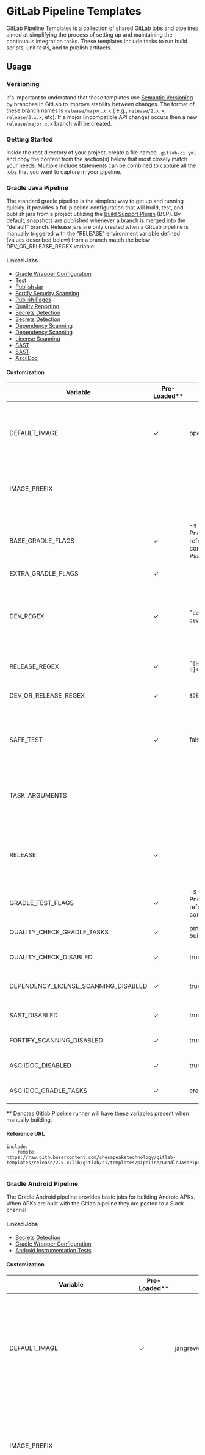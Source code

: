 # GitLab Pipeline Templates

GitLab Pipeline Templates is a collection of shared GitLab jobs and pipelines aimed at simplifying the process of
setting up and maintaining the continuous integration tasks. These templates include tasks to run build scripts, unit
tests, and to publish artifacts.

## Usage

### Versioning

It's important to understand that these templates use [Semantic Versioning](https://semver.org/) by branches in GitLab
to improve stability between changes. The format of these branch names is `release/major.x.x` (
e.g., `release/2.x.x`, `release/3.x.x`, etc). If a major (incompatible API change) occurs then a new `release/major.x.x`
branch will be created.

### Getting Started

Inside the root directory of your project, create a file named `.gitlab-ci.yml` and copy the content from the section(s)
below that most closely match your needs. Multiple include statements can be combined to capture all the jobs that you
want to capture in your pipeline.

### Gradle Java Pipeline

The standard gradle pipeline is the simplest way to get up and running quickly. It provides a full pipeline
configuration that will build, test, and publish jars from a project utilizing
the [Build Support Plugin](https://plugins.gradle.org/plugin/gov.raptor.gradle.plugins.build-support) (BSP). By default,
snapshots are published whenever a branch is merged into the "default" branch. Release jars are only created when a
GitLab pipeline is manually triggered with the "RELEASE" environment variable defined (values described below) from a
branch match the below DEV_OR_RELEASE_REGEX variable.

#### Linked Jobs

- [Gradle Wrapper Configuration](#gradle-wrapper-configuration-job)
- [Test](#gradle-test-job)
- [Publish Jar](#publish-jar-job)
- [Fortify Security Scanning](#fortify-security-scanning-job)
- [Publish Pages](#publish-pages-job)
- [Quality Reporting](#quality-reporting-job)
- [Secrets Detection](https://gitlab.com/gitlab-org/gitlab/-/blob/master/lib/gitlab/ci/templates/Jobs/Secret-Detection.gitlab-ci.yml)
- [Secrets Detection](#secrets-detection-job)
- [Dependency Scanning](https://gitlab.com/gitlab-org/gitlab/-/blob/master/lib/gitlab/ci/templates/Jobs/Dependency-Scanning.gitlab-ci.yml)
- [Dependency Scanning](#dependency-scanning-jobs)
- [License Scanning](#license-scanning-job)
- [SAST](https://gitlab.com/gitlab-org/gitlab/-/blob/master/lib/gitlab/ci/templates/Jobs/SAST.gitlab-ci.yml)
- [SAST](#sast-jobs)
- [AsciiDoc](#asciidoc-job)

#### Customization

| Variable                                     | Pre-Loaded** | Default Value                                                        	              | Description                                                                                                                                            	                                                     |
|----------------------------------------------|--------------|-------------------------------------------------------------------------------------|--------------------------------------------------------------------------------------------------------------------------------------------------------------------------------------------------------------|
| DEFAULT_IMAGE           	                    | &check;      | openjdk:11                                                                          | The base docker image used to run all included jobs. Jobs can also be further customized by specifying a different image for a specific job.           	                                                     |
| IMAGE_PREFIX                 	               |              | 	                                                                                   | Adds a prefix to the Docker images used to run the Gitlab jobs. Useful for when using non Dockerhub repositories.	                                                                                           |
| BASE_GRADLE_FLAGS   	                        | &check;      | -s --no-daemon -PnoMavenLocal --refresh-dependencies --console=plain  (-PsafeTest)	 | Default Gradle flags that will be appended to all Gradle commands (Will include -PsafeTest when SAFE_TEST is set to "true")                                                                                  |
| EXTRA_GRADLE_FLAGS                 	         | &check;      | 	                                                                                   | Any extra gradle flags. 	                                                                                                                                                                                    |
| DEV_REGEX                                    | &check;      | `^develop$`\|`^v3-develop$`\|`^v2-develop$`                                         | Branch(es) jobs will be run from when new commits are made. For example, if it's desired to run jobs from `v2-develop` and `v3-develop` branches, this variable can be set to `'^v3-develop\|$^v2-develop$'` |
| RELEASE_REGEX                                | &check;      | `^[0-9]+\.[0-9]+$\|^release\/.+$`                                                   | Release oriented jobs will be run based on this regex.                                                                                                                                                       | 
| DEV_OR_RELEASE_REGEX                         | &check;      | `$DEV_REGEX\|$RELEASE_REGEX`                                                        | Dev and release oriented jobs will be run based on this regex.                                                                                                                                               |
| SAFE_TEST                                    | &check;      | false                                                                               | Boolean on whether to run the build pipeline as a test before actually deploying, when set to \"true\" the build will not publish or deploy and artifacts.                                                   |
| TASK_ARGUMENTS                               |              |                                                                                     | Additional command line arguments and gradle tasks for this build. ex: \"-Pforce -x updateReleaseVersion\" These tasks will run on every job downstream.                                                     |
| RELEASE                 	                    | &check;      | 	                                                                                   | The name that will be appended to release build artifacts. By default an release candidate will be created from this unless the value "final" is used. 	                                                     |
| GRADLE_TEST_FLAGS                 	          | &check;      | -s --no-daemon -PnoMavenLocal --refresh-dependencies --console=plain 	              | Gradle flags that will be appended when running the Test Gradle task(s). 	                                                                                                                                   |
| QUALITY_CHECK_GRADLE_TASKS                 	 | &check;      | pmdMain violations -x build -x test	                                                | The gradle tasks used to run the Quality Check Gradle task(s). 	                                                                                                                                             |
| QUALITY_CHECK_DISABLED                 	     | &check;      | true	                                                                               | Boolean on whether to run the Quality Check Gitlab job(s).  	                                                                                                                                                |
| DEPENDENCY_LICENSE_SCANNING_DISABLED         | &check;      | true	                                                                               | Boolean on whether to run the Dependency License Scan Gitlab job(s).  	                                                                                                                                      |
| SAST_DISABLED                 	              | &check;      | true	                                                                               | Boolean on whether to run the SAST Gitlab job(s).  	                                                                                                                                                         |
| FORTIFY_SCANNING_DISABLED                 	  | &check;      | true	                                                                               | Boolean on whether to run the Fortify Gitlab job(s).  	                                                                                                                                                      |
| ASCIIDOC_DISABLED                 	          | &check;      | true	                                                                               | Boolean on whether to run the AsciiDoc Gitlab job(s).  	                                                                                                                                                     |
| ASCIIDOC_GRADLE_TASKS                 	      | &check;      | createDocsDistributionZip	                                                          | The gradle tasks used to run the AsciiDoc Gradle task(s).  	                                                                                                                                                 |

** Denotes Gitlab Pipeline runner will have these variables present when manually building.

#### Reference URL

```
include:
  - remote: https://raw.githubusercontent.com/chesapeaketechnology/gitlab-templates/release/2.x.x/lib/gitlab/ci/templates/pipeline/GradleJavaPipeline.yml
```

---

### Gradle Android Pipeline

The Gradle Android pipeline provides basic jobs for building Android APKs. When APKs are built with the Gitlab pipeline
they are posted to a Slack channel.

#### Linked Jobs

- [Secrets Detection](https://gitlab.com/gitlab-org/gitlab/-/blob/master/lib/gitlab/ci/templates/Jobs/Secret-Detection.gitlab-ci.yml)
- [Gradle Wrapper Configuration](#gradle-wrapper-configuration-job)
- [Android Instrumentation Tests](#android-instrumentation-tests-job)

#### Customization

| Variable                             | Pre-Loaded** | Default Value                                                        	                                                                                          | Description                                                                                                                                            	 |
|--------------------------------------|--------------|-----------------------------------------------------------------------------------------------------------------------------------------------------------------|----------------------------------------------------------------------------------------------------------------------------------------------------------|
| DEFAULT_IMAGE           	            | &check;      | jangrewe/gitlab-ci-android                                                                                                                                      | The base docker image used to run all included jobs. Jobs can also be further customized by specifying a different image for a specific job.           	 |
| IMAGE_PREFIX                 	       |              | 	                                                                                                                                                               | Adds a prefix to the Docker images used to run the Gitlab jobs. Useful for when using non Dockerhub repositories.	                                       |
| APK_SLACK_CHANNEL_ACCESS_TOKEN       | &check;      |                                                                                                                                                                 | The Slack channel access token.                                                                                                                          |
| APK_SLACK_CHANNEL_ID                 | &check;      |                                                                                                                                                                 | The Slack channel access ID.                                                                                                                             |
| DEPLOY_DEBUG_APK_SLACK_MESSAGE   	   | &check;      | "Hello Team! Here is the latest debug APK from branch ${CI_COMMIT_REF_NAME}. It was triggered by: ${CI_PIPELINE_SOURCE}."	                                      | The Slack message to post in the APK channel for debug builds.                                                                                           |
| DEPLOY_DEBUG_APK_PATH                | &check;      | `app/build/outputs/apk`                                                                                                                                         | The directory path to the debug APK that can be space deliminated.                                                                                       |
| DEPLOY_DEBUG_APK_NAMES               | &check;      | "yourdebugapkname yourotherflavordebugapkname"                                                                                                                  | The names of the debug APKs.                                                                                                                             | 
| DEPLOY_RELEASE_APK_SLACK_MESSAGE     | &check;      | "Hello Team! Here is the latest release APK triggered by tag: ${CI_COMMIT_TAG}"                                                                                 | The Slack message to post in the APK channel for release builds.                                                                                         |
| DEPLOY_RELEASE_APK_PATH              | &check;      | `app/build/outputs/apk`                                                                                                                                         | The directory path to the release APK.                                                                                                                   |
| DEPLOY_RELEASE_APK_NAMES             | &check;      | "yourreleaseapkname yourotherflavorreleaseapkname"                                                                                                              | The names of the release APKs that can be space deliminated.                                                                                             | 
| KEYSTORE_FILE                        | &check;      |                                                                                                                                                                 | The base64-encoded keystore file. To generate this file, after creating the .jks file from Android Studio, run the command `cat keystore.jks             | base64 > keystorefile`. Copy the contents into this variable. |
| KEYSTORE_PASSWORD                    | &check;      |                                                                                                                                                                 | The password used to sign and protect the integrity of the keystore file.                                                                                |
| KEY_ALIAS                            | &check;      |                                                                                                                                                                 | An identifying name for the key.                                                                                                                         |
| KEY_PASSWORD                         | &check;      |                                                                                                                                                                 | Password for the key (this should be the same as the keystore password).                                                                                 |
| LINT_CHECK_DISABLED                  | &check;      | "false"                                                                                                                                                         | True to disable lint check.                                                                                                                              |
| RELEASE                              |              |                                                                                                                                                                 | Determines what type of apk should be produced. Leave blank to produce a debug apk or anything, like 'true', to create a release apk.                    |
| BUILD_TARGET                         | &check       | Different for different jobs.  For different flavored Android builds can put multiple build targets (i.e., `BUILD_TARGET: "testFlavor1Debug testFlavor2Debug"`) | Determines what type of apk should be produced. Leave blank to produce a debug apk or anything, like 'true', to create a release apk.                    |

** Denotes Gitlab Pipeline runner will have these variables present when manually building.

#### Reference URL

```
include:
  - remote: https://raw.githubusercontent.com/chesapeaketechnology/gitlab-templates/release/2.x.x/lib/gitlab/ci/templates/pipeline/AndroidTemplate.yml
```

---

### Gradle ATAK Build Support Plugin (BSP) Pipeline

The Gradle ATAK [Build Support Plugin](https://plugins.gradle.org/plugin/gov.raptor.gradle.plugins.build-support) (BSP)
pipeline provides basic jobs for building ATAK APKs with the BSP. APKs are published by default whenever a branch is
merged into the "default" branch.

#### Linked Jobs

- [Secrets Detection](https://gitlab.com/gitlab-org/gitlab/-/blob/master/lib/gitlab/ci/templates/Jobs/Secret-Detection.gitlab-ci.yml)
- [Gradle Wrapper Configuration](#gradle-wrapper-configuration-job)

#### Customization

| Variable                             | Pre-Loaded** | Default Value                                                        	 | Description                                                                                                                                            	                                                     |
|--------------------------------------|--------------|------------------------------------------------------------------------|--------------------------------------------------------------------------------------------------------------------------------------------------------------------------------------------------------------|
| RELEASE                 	            |              | 	                                                                      | The name that will be appended to release build artifacts. By default an release candidate will be created from this unless the value "final" is used. 	                                                     |
| EXTRA_GRADLE_FLAGS                 	 |              | 	                                                                      | Any extra gradle flags	                                                                                                                                                                                      |
| STANDARD_GRADLE_FLAGS   	            | &check;      | -s --no-daemon -PnoMavenLocal --refresh-dependencies --console=plain	  | Default Gradle flags that will be appended to all Gradle commands                                                                                                                                            |
| DEV_REGEX                            | &check;      | `^develop$`\|`^v3-develop$`\|`^v2-develop$`\|`^main$`                  | Branch(es) jobs will be run from when new commits are made. For example, if it's desired to run jobs from `v2-develop` and `v3-develop` branches, this variable can be set to `'^v3-develop\|$^v2-develop$'` |
| RELEASE_REGEX                        | &check;      | `^[0-9]+\.[0-9]+$\|^release\/.+$`                                      | Release oriented jobs will be run based on this regex.                                                                                                                                                       | 
| SUPPORT_REGEX                        | &check;      | `^[0-9]+\.[0-9]+$\|^support\/.+$`                                      | Support oriented jobs will be run based on this regex.                                                                                                                                                       | 
| DEV_OR_RELEASE_OR_SUPPORT_REGEX      | &check;      | `$DEV_REGEX\|$RELEASE_REGEX\|$SUPPORT_REGEX`                           | Dev, release, and support oriented jobs will be run based on this regex.                                                                                                                                     | 
| DEFAULT_IMAGE           	            | &check;      | jangrewe/gitlab-ci-android                                             | The base docker image used to run all included jobs. Jobs can also be further customized by specifying a different image for a specific job.           	                                                     |
| IMAGE_PREFIX                 	       |              | 	                                                                      | Adds a prefix to the Docker images used to run the Gitlab jobs. Useful for when using non Dockerhub repositories.	                                                                                           |
| REPORTS_ARTIFACT                     | &check;      | ${CI_PROJECT_DIR}/app/build/reports/tests/                             | The test artifact on the build job, typically the unit test report                                                                                                                                           |
| LINT_CHECK_DISABLED                  | &check;      | "false"                                                                | True to disable lint check.                                                                                                                                                                                  |

** Denotes Gitlab Pipeline runner will have these variables present when manually building.

#### Reference URL

```
include:
  - remote: https://raw.githubusercontent.com/chesapeaketechnology/gitlab-templates/release/2.x.x/lib/gitlab/ci/templates/pipeline/AndroidTemplateExt.yml
```

---

### Gradle Install4J Pipeline

The gradle Install4j pipeline provides basic jobs for building installers using
the [InstallerSupportPlugin](https://plugins.gradle.org/plugin/gov.raptor.gradle.plugins.installer-support). The default
jobs provided allow projects to create both SNAPSHOT and RELEASE installers. SNAPSHOTS are published by default whenever
a branch is merged into the "default" branch. Release installers are only created when a GitLab pipeline is manually
triggered with the "RELEASE" environment variable defined (values described below) from a branch matching the
DEV_OR_RELEASE_REGEX variable.

#### Customization

| Variable 	                           | Default Value 	                                                                    | Description 	                                                                                                                                                                                      |
|--------------------------------------|------------------------------------------------------------------------------------|----------------------------------------------------------------------------------------------------------------------------------------------------------------------------------------------------|
| DEFAULT_INSTALL4J_IMAGE 	            | devsecops/install4j8:1.0.0-jdk11-slim-custom 	                                     | The base docker image used to run all included jobs. Jobs can also be further customized by specifying a different image for a specific job. 	                                                     |
| INSTALLER_ARTIFACT_PATH 	            | build/installers 	                                                                 | The path relative to the root of the project where the build artifacts can be found. 	                                                                                                             |
| INSTALLER_NAME 	                     | "installers"	                                                                      | The name of the installer artifacts that can be downloaded after the job completes 	                                                                                                               |
| INSTALLER_GRADLE_COMMANDS 	          | makeAllInstallers makeAllBundles 	                                                 | Gradle commands that determine which installers should be built. If building a project with multiple installers, override this variable to build a specific installer instead of all installers. 	 |
| EXTRA_GRADLE_FLAGS                 	 |                                                                                    | Any extra gradle flags                                                                                                                                                                             |
| STANDARD_GRADLE_FLAGS   	            | -s --no-daemon -PnoMavenLocal --refresh-dependencies --console=plain  (-PsafeTest) | Default Gradle flags that will be appended to all Gradle commands 	                                                                                                                                |
| INSTALL4J_VERSION 	                  | unix_8_0_11 	                                                                      | The version of Install4J used to build the installers. 	                                                                                                                                           |
| RELEASE                 	            |                                                                                    | 	                                                                                                                                                                                                  |
| DEV_OR_RELEASE_REGEX 	               | `^develop$\|^main$\|^[0-9]+\.[0-9]+$\|^release\/.+$ \|^support\/.+$                | Dev and release oriented jobs will be run based on this regex.	                                                                                                                                    |
| JDK_SELECTOR 	                       | -PJDK=11 	                                                                         | Flag that specifies which Java version the installer should target. 	                                                                                                                              |
| HTTP_CONNECTION_TIMEOUT_MS 	         | 30000	                                                                             | HTTP connection timeout that gets applied to Gradle HTTP. Can be useful for things like large Gradle installer publishes.  	                                                                       |
| HTTP_SOCKET_TIMEOUT_MS 	             | 60000 	                                                                            | HTTP socket timeout that gets applied to Gradle HTTP. Can be useful for things like large Gradle installer publishes.  	                                                                           |

#### Reference URL

```
include:
  - remote: https://raw.githubusercontent.com/chesapeaketechnology/gitlab-templates/release/2.x.x/lib/gitlab/ci/templates/pipeline/GradleInstall4JPipeline.yml
```

---

### Gradle Plugin Release Pipeline

The plugin release pipeline provides support for invoking a standard set of tasks on a gradle project that builds and
publishes a plugin to the Gradle Plugin Portal. The consuming project is expected to provide typical build/test tasks.
In addition, to support the actual release process, it must define a task named `doRelease` which, when invoked along
with the project property `-Prelease`, will build and publish the plugin to the portal.

Note that this pipeline will run tests on all feature branches, but it will only perform a release when invoked from the
GitLab web UI on the default branch of the repo and only if the `RELEASE` variable is set to `true`.

#### Customization

| Variable 	            | Default Value 	                                                                      | Description 	                                                                                                                                            |
|-----------------------|--------------------------------------------------------------------------------------|----------------------------------------------------------------------------------------------------------------------------------------------------------|
| DEFAULT_IMAGE         | openjdk:8-jdk-slim                                                                   | The base docker image used to run all included jobs. Jobs can also be further customized by specifying a different image for a specific job.             |
| STANDARD_GRADLE_FLAGS | -s --no-daemon -PnoMavenLocal --refresh-dependencies --console=plain $TASK_ARGUMENTS | Default Gradle flags that will be appended to all Gradle commands                                                                                        |
| TASK_ARGUMENTS        |                                                                                      | Additional command line arguments and gradle tasks for this build. ex: \"-Pforce -x updateReleaseVersion\" These tasks will run on every job downstream. |
| RELEASE               | 'false'                                                                              | Determines if a 'release' build will be performed, which also publishes the plugin to the Gradle Plugin Portal.  Use 'true' to perform a release build.  |
| GRADLE_PUBLISH_KEY    | NONE                                                                                 | The Gradle plugin portal publishing key, must be set as an environment variable                                                                          |
| GRADLE_PUBLISH_SECRET | NONE                                                                                 | The Gradle plugin portal publishing secret, must be set as an environment variable                                                                       |

#### Reference URL

```
include:
  - remote: https://raw.githubusercontent.com/chesapeaketechnology/gitlab-templates/release/2.x.x/lib/gitlab/ci/templates/pipeline/GradlePluginReleasePipeline.yml
```

---

### Packer Pipeline

The standard Packer pipeline is the simplest way to get up and running quickly. It provides a full pipeline
configuration that will format, validate, and deploy Packer VMs from a project.

#### Reference URL

```
include:
  - remote: https://raw.githubusercontent.com/chesapeaketechnology/gitlab-templates/release/2.x.x/lib/gitlab/ci/templates/pipeline/PackerPipeline.yml
```

---

### Terraform Pipeline

The standard Terraform pipeline is the simplest way to get up and running quickly. It provides a full pipeline
configuration that will format, validate, security test, plan, apply, and destroy Terraform Infrastructure as Code (IaC)
from a project. Can be used for any cloud environment (e.g., Azure, AWS, etc).

#### Linked Jobs

- [Secrets Detection](https://gitlab.com/gitlab-org/gitlab/-/blob/master/lib/gitlab/ci/templates/Jobs/Secret-Detection.gitlab-ci.yml)
- [Checkov IaC SAST](#checkov-iac-sast-job)

#### Reference URL

```
include:
  - remote: https://raw.githubusercontent.com/chesapeaketechnology/gitlab-templates/release/2.x.x/lib/gitlab/ci/templates/pipeline/TerraformPipeline.yml
```

---

### Docker Pipeline

The standard Docker pipeline is the simplest way to get up and running quickly. It provides a full pipeline
configuration that will lint and apply Docker continuous deployments (CD) from a project.

#### Linked Jobs

- [Mega Linter](#mega-linter-job)
- [Kaniko Docker Image Publishing](#kaniko-docker-image-publishing-job)
- [Secrets Detection](https://gitlab.com/gitlab-org/gitlab/-/blob/master/lib/gitlab/ci/templates/Jobs/Secret-Detection.gitlab-ci.yml)
- [Container Scanning](https://gitlab.com/gitlab-org/gitlab/-/blob/master/lib/gitlab/ci/templates/Jobs/Container-Scanning.gitlab-ci.yml)
- [SAST IaC](https://gitlab.com/gitlab-org/gitlab/-/blob/master/lib/gitlab/ci/templates/Jobs/SAST-IaC.gitlab-ci.yml)
- [Trivy SBOM](#trivy-sbom-job)
- [Checkov IaC SAST](#checkov-iac-sast-job)

#### Customization

| Variable               | Description                                                	                                                                                                                                          |
|------------------------|-------------------------------------------------------------------------------------------------------------------------------------------------------------------------------------------------------|
| USE_DOCKER_AUTH_CONFIG | Defaults to "true", "true" is for using a `DOCKER_AUTH_CONFIG` for Kaniko authentication, use "false" to authenticate with `DOCKER_REPO_HOSTNAME`, `DOCKER_REPO_USERNAME`, and `DOCKER_REPO_PASSWORD` |
| DOCKER_DIRECTORY       | Optional variable to set the directory where the Dockerfile is located                                                                                                                                |
| DOCKERFILE             | Optional variable to set the name of the Dockerfile (e.g., Dockerfile.mine)                                                                                                                           |
| DOCKER_REPO_USERNAME   | Username to publish the Docker image                                                                                                                                                                  |
| DOCKER_REPO_PASSWORD   | Password to publish the Docker image                                                                                                                                                                  |
| DOCKER_REPO_HOSTNAME   | Docker repository hostname (e.g., docker-custom-local.artifacts.net)                                                                                                                                  |
| DOCKER_REPO_NAME       | Docker repository name (e.g., devsecops)                                                                                                                                                              |
| APP_NAME               | Docker image app name (e.g., MyCustomKafka)                                                                                                                                                           |
| VERSION                | Docker image version (e.g., latest)                                                                                                                                                                   |
| IMAGE_PREFIX           | Adds a prefix to the Docker images used to run the Gitlab jobs. Useful for when using non Dockerhub repositories.	                                                                                    |

#### Reference URL

```
include:
  - remote: https://raw.githubusercontent.com/chesapeaketechnology/gitlab-templates/release/2.x.x/lib/gitlab/ci/templates/pipeline/DockerPipeline.yml
```

---

### Helm Pipeline

The standard Helm pipeline is the simplest way to get up and running quickly. It provides a full pipeline configuration
that will lint and apply Helm continuous deployments (CD) from a project.

#### Linked Jobs

- [Secrets Detection](https://gitlab.com/gitlab-org/gitlab/-/blob/master/lib/gitlab/ci/templates/Jobs/Secret-Detection.gitlab-ci.yml)
- [Mega Linter](#mega-linter-job)
- [Publish Helm Chart Jobs](#publish-helm-chart-jobs)
- [Checkov IaC SAST](#checkov-iac-sast-job)

#### Customization

| Variable     | Description                                                	                            |
|--------------|-----------------------------------------------------------------------------------------|
| IMAGE_PREFIX | Used to add an image prefix at the beginning of an image used by a Gitlab pipeline job. |

#### Reference URL

```
include:
  - remote: https://raw.githubusercontent.com/chesapeaketechnology/gitlab-templates/release/2.x.x/lib/gitlab/ci/templates/pipeline/HelmPipeline.yml
```

---

### Ansible Pipeline

The standard Ansible pipeline is the simplest way to get up and running quickly. It provides a full pipeline
configuration that will lint and apply Ansible continuous deployments (CD) from a project. Can be used for any virtual
machine host (e.g., Azure VMs, AWS VMs, local VMs, etc).

#### Linked Jobs

- [Secrets Detection](https://gitlab.com/gitlab-org/gitlab/-/blob/master/lib/gitlab/ci/templates/Jobs/Secret-Detection.gitlab-ci.yml)
- [SAST IaC](https://gitlab.com/gitlab-org/gitlab/-/blob/master/lib/gitlab/ci/templates/Jobs/SAST-IaC.gitlab-ci.yml)
- [Mega Linter](#mega-linter-job)
- [Checkov IaC SAST](#checkov-iac-sast-job)
- [Playbook Deploy](#playbook-deploy-job)

#### Reference URL

```
include:
  - remote: https://raw.githubusercontent.com/chesapeaketechnology/gitlab-templates/release/2.x.x/lib/gitlab/ci/templates/pipeline/AnsiblePipeline.yml
```

---

### NPM Unit Test and Test Coverage Pipeline

The standard NPM pipeline is the simplest way to get up and running quickly. It provides a full pipeline configuration
that will install, build, test, and provide test results and coverage reports on both merge requests and gitlab pages.

#### Requirements

The pipeline expects a `package.json` script called `test:ci`. It's recommended to follow the below setup to ensure this
pipeline works as expected.

**Install dependencies**

`npm install --save-dev jest jest-junit` or `yarn add --dev jest jest-junit`

**Add script to `package.json`**

```
"scripts": {
    [...]
    "test:ci": "jest --config ./jest.config.js --collectCoverage --coverageDirectory=\"./coverage\" --ci --reporters=default --reporters=jest-junit --watchAll=false",
}
```

**Include this configuration in `jest.config.js`**

```
module.exports = {
    [...]
    collectCoverageFrom: ['src/**/*.{js,jsx,ts,tsx}'],
    coverageReporters: ['html', 'text', 'text-summary', 'cobertura'],
}
```

#### Customization

| Variable     | Description                                                	                                      |
|--------------|---------------------------------------------------------------------------------------------------|
| IMAGE_PREFIX | Used to add an image prefix at the beginning of an image used by a Gitlab pipeline job.         	 |
| NODE_IMAGE   | The base node image used to run all jobs. (e.g. node:16)          	                               |
| TEST_ARGS    | Optional additional arguments or flags to add to the `npm test:ci` script.                        |

#### Reference URL

```
include:
    - remote: https://raw.githubusercontent.com/chesapeaketechnology/gitlab-templates/release/2.x.x/lib/gitlab/ci/templates/pipeline/NpmJestCoveragePipeline.yml

```

---

### WebTAK Plugin Test Coverage Pipeline

The standard NPM pipeline is the simplest way to get up and running quickly. It provides a full pipeline configuration
that will install, build, test, and provide test results and coverage reports on both merge requests and gitlab pages.

#### Requirements

The pipeline has this repo's `NpmJestCoveragePipeline` as an included dependency. It is necessary to follow the
requirements from that pipeline in order to use this one.

#### Linked Pipelines

- [NPM Jest Coverage Pipeline](#npm-unit-test-and-test-coverage-pipeline)

#### Customization

| Variable      | Description                                                                           |
|---------------|---------------------------------------------------------------------------------------|
| TAK_EMAIL     | A valid TAK.gov email account with access to WebTAK artifacts on the TAK Artifactory. |
| TAK_API_TOKEN | An API token generated using the same email as above.                                 |

#### Reference URL

```
include:
    - remote: https://raw.githubusercontent.com/chesapeaketechnology/gitlab-templates/release/2.x.x/lib/gitlab/ci/templates/pipeline/WebtakTestCoverage.yml

```

---

### Gradle Wrapper Configuration (job)

Enables caching in GitLab to reuse the gradle wrapper between jobs and gives the gradle wrapper executable file
permissions.

#### Reference URL

```
include:
  - remote: https://raw.githubusercontent.com/chesapeaketechnology/gitlab-templates/release/2.x.x/lib/gitlab/ci/templates/references/gradle/GradleWrapperSetup.yml
```

---

### Gradle Test (job)

Runs tests through Gradle commands and publishes the results as an artifact to GitLab. These test result artifacts can
be viewed by going to your project's CI pipelines page and then selecting the context menu on the right hand of the test
job.

#### GitLab Artifacts

- Tests results found in the build/test-results/test/ directory. This is the default location for JUnit test results.

#### Customization

| Variable          	       | Description                                            	 |
|---------------------------|----------------------------------------------------------|
| EXTRA_GRADLE_TEST_FLAGS 	 | Flags that will be appended to the gradle test command 	 |

#### Reference URL

```
include:
  - remote: https://raw.githubusercontent.com/chesapeaketechnology/gitlab-templates/release/2.x.x/lib/gitlab/ci/templates/jobs/gradle/Test.yml
```

---

### Publish Jar (job)

Publishes a SNAPSHOT jar whenever a feature branch is merged into the project's default branch and publishes release
jars when a GitLab pipeline is manually triggered with the "RELEASE" environment variable defined (values described
below). After performing a release build, the project's version is automatically updated and the change is committed to
the repo. Javadocs are also published with releases.

#### Customization

| Variable                	     | Default Value                                                        	             | Description                                                                                                                                                                               	                                          |
|-------------------------------|------------------------------------------------------------------------------------|--------------------------------------------------------------------------------------------------------------------------------------------------------------------------------------------------------------------------------------|
| STANDARD_GRADLE_FLAGS   	     | -s --no-daemon -PnoMavenLocal --refresh-dependencies --console=plain  (-PsafeTest) | Default Gradle flags that will be appended to all Gradle commands  	                                                                                                                                                                 |
| PUBLISH_SNAPSHOT_GRADLE_FLAGS | 	                                                                                  | Gradle flags for customizing the snapshot & release publish tasks                                                                                                                                                                    |
| RELEASE_GRADLE_FLAGS          | -x updateReleaseVersion -x tagRelease                                              | Flags passed to the gradle command used to publish release jars.                                                                                                                                                                     |
| GIT_TASKS_ENABLED             | true                                                                               | Determines whether any gradle tasks that perform Git operations with be included in the pipeline. If disabled a project's version will not be automatically updated following a release build                                        |
| DEV_OR_RELEASE_REGEX          | '^develop$\|^v3-develop$\|^v2-develop$\|^main$\|^[0-9]+\.[0-9]+$\|^release\/.+$'   | Branch(es) SNAPSHOT builds will be published from when new commits are made. For example, if it's desired to build SNAPSHOTs from `v2-develop` and `v3-develop` branches, this variable can be set to `'^v3-develop\|$^v2-develop$'` |
| SAFE_TEST                     | false                                                                              | Boolean on whether to run the build pipeline as a test before actually deploying, when set to \"true\" the build will not publish or deploy and artifacts.                                                                           |
| TASK_ARGUMENTS                |                                                                                    | Additional command line arguments and gradle tasks for this build. ex: \"-Pforce -x updateReleaseVersion\" These tasks will run on every job downstream.                                                                             |
| RELEASE                 	     | 	                                                                                  | The name that will be appended to release build artifacts. By default a release candidate will be created from this unless the value "final" is used   	                                                                             |

#### Reference URL

```
include:
  - remote: https://raw.githubusercontent.com/chesapeaketechnology/gitlab-templates/release/2.x.x/lib/gitlab/ci/templates/jobs/gradle/PublishJar.yml
```

---

### Publish Pages (job)

Publishes Gitlab Pages such as JavaDocs, coverage, quality, licenses, and vulnerabilities.

#### Customization

| Variable                	 | Default Value                                                        	 | Description                                                                                                                                                                               	 |
|---------------------------|------------------------------------------------------------------------|---------------------------------------------------------------------------------------------------------------------------------------------------------------------------------------------|
| FORCE_PUBLISH_PAGES   	   |                                                                        | True to force publishing of pages.  	                                                                                                                                                       |
| PUBLISH_JAVADOCS_DISABLED | 	                                                                      | True to disable JavaDoc publishing.                                                                                                                                                         |

#### Reference URL

```
include:
  - remote: https://raw.githubusercontent.com/chesapeaketechnology/gitlab-templates/release/2.x.x/lib/gitlab/ci/templates/jobs/gradle/PublishPages.yml
```

---

### Secrets Detection (job)

Gradle job to detect secrets and put into a report.

#### Reference URL

```
include:
  - remote: https://raw.githubusercontent.com/chesapeaketechnology/gitlab-templates/release/2.x.x/lib/gitlab/ci/templates/jobs/gradle/SecretDetection.yml
```

---

### Quality Reporting (job)

Gradle job to scan quality and put into a report.

#### Customization

| Variable                	  | Default Value                                                        	 | Description                                                                                                                                                                               	 |
|----------------------------|------------------------------------------------------------------------|---------------------------------------------------------------------------------------------------------------------------------------------------------------------------------------------|
| QUALITY_CHECK_DISABLED   	 |                                                                        | True to disable quality reporting.  	                                                                                                                                                       |

#### Reference URL

```
include:
  - remote: https://raw.githubusercontent.com/chesapeaketechnology/gitlab-templates/release/2.x.x/lib/gitlab/ci/templates/jobs/gradle/QualityReporting.yml
```

---

### Dependency Scanning (jobs)

Jobs to scan dependency vulnerabilities of Gradle projects and put into a report.

#### Customization

| Variable                	           | Default Value                                                        	 | Description                                                                                                                                                                               	 |
|-------------------------------------|------------------------------------------------------------------------|---------------------------------------------------------------------------------------------------------------------------------------------------------------------------------------------|
| MAVEN_DETECTION_DISABLED   	        |                                                                        | True to disable dependency scanning.  	                                                                                                                                                     | 
| EXCLUDED_VULNERABILITY_PACKAGES   	 |                                                                        | A comma delimited list of packages (e.g., "dom4j/dom4j,org.apache.shiro/shiro-web") to exclude from dependency vulnerability scanning	                                                      | 

#### Reference URL

```
include:
  - remote: https://raw.githubusercontent.com/chesapeaketechnology/gitlab-templates/release/2.x.x/lib/gitlab/ci/templates/jobs/gradle/DependencyScanning.yml
```

---

### SAST (jobs)

Static Application Security Testing (SAST) scanning and reports for a Gradle project.

#### Customization

| Variable                	             | Default Value                                                        	 | Description                                                                                                                                                                               	 |
|---------------------------------------|------------------------------------------------------------------------|---------------------------------------------------------------------------------------------------------------------------------------------------------------------------------------------|
| SAST_DISABLED   	                     |                                                                        | True to disable the jobs.  	                                                                                                                                                                |
| EXCLUDED_SAST_VULNERABILITY_FILES   	 |                                                                        | A comma delimited list of files (e.g., "SettingsWriter.java, MessageStructure.java") to exclude from SAST vulnerability scanning	                                                           | 

#### Reference URL

```
include:
  - remote: https://raw.githubusercontent.com/chesapeaketechnology/gitlab-templates/release/2.x.x/lib/gitlab/ci/templates/jobs/gradle/StaticApplicationSecurityTesting.yml
```

---

### License Scanning (job)

Jobs to scan licenses of Gradle projects and put into a report.

#### Customization

| Variable                	                | Default Value                                                        	 | Description                                                                                                                                                                               	 |
|------------------------------------------|------------------------------------------------------------------------|---------------------------------------------------------------------------------------------------------------------------------------------------------------------------------------------|
| DEPENDENCY_LICENSE_SCANNING_DISABLED   	 |                                                                        | True to disable license scanning.  	                                                                                                                                                        |

#### Reference URL

```
include:
  - remote: https://raw.githubusercontent.com/chesapeaketechnology/gitlab-templates/release/2.x.x/lib/gitlab/ci/templates/jobs/gradle/LicenseScanning.yml
```

---

### Asciidoc (job)

Creates AsciiDoc using a Gradle job using
the [AsciiDoc Generator Gradle Plugin](https://plugins.gradle.org/plugin/gov.raptor.gradle.plugins.asciidoc-generator).

#### Customization

| Variable                	 | Default Value                                                        	 | Description                                                                                                                                                                               	 |
|---------------------------|------------------------------------------------------------------------|---------------------------------------------------------------------------------------------------------------------------------------------------------------------------------------------|
| ASCIIDOC_GRADLE_TASKS   	 |                                                                        | The AsciiDoc Gradle tasks.  	                                                                                                                                                               |

#### Reference URL

```
include:
  - remote: https://raw.githubusercontent.com/chesapeaketechnology/gitlab-templates/release/2.x.x/lib/gitlab/ci/templates/jobs/gradle/Asciidoc.yml
```

---

### Android Instrumentation Tests (job)

Runs Android Instrumentation Tests against an Android device/emulator using a Gradle job.

#### Customization

| Variable                	            | Default Value                                                        	 | Description                                                                                                                                                                               	 |
|--------------------------------------|------------------------------------------------------------------------|---------------------------------------------------------------------------------------------------------------------------------------------------------------------------------------------|
| ANDROID_SDK_ROOT   	                 | "/sdk"                                                                 | Android SDK root location.  	                                                                                                                                                               |
| ADB_EXECUTABLE   	                   | $ANDROID_SDK_ROOT/platform-tools/adb                                   | ADB executable location.  	                                                                                                                                                                 |
| BUILD_TARGETS   	                    | connectedDebugAndroidTest                                              | The Gradle command to run the Android instrumentation test, can give multiple Gradle commands for multiple Android flavors.	                                                                |
| ANDROID_EMULATOR_IP                  |                                                                        | IP address of emulator for instrumentation tests. Recommend to mask the IP as a Gitlab CI/CD variable.                                                                                      |
| ANDROID_EMULATOR_ADB_PORT            | 5555                                                                   | ADB port of emulator for instrumentation tests.                                                                                                                                             |
| APP_PACKAGE_NAMES_TO_FORCE_UNINSTALL |                                                                        | Name of your app's packages in case to force uninstall before running instrumentation tests.                                                                                                |

#### Reference URL

```
include:
  - remote: https://raw.githubusercontent.com/chesapeaketechnology/gitlab-templates/release/2.x.x/lib/gitlab/ci/templates/jobs/gradle/Asciidoc.yml
```

---

### Kaniko Docker Image Publishing (job)

Uses the gradle [Kaniko Docker image](https://github.com/GoogleContainerTools/kaniko) to build and publish docker
images.

#### Customization

| Variable              	  | Default Value                                                        	                                                                       | Description                                                                                                       	 |
|--------------------------|----------------------------------------------------------------------------------------------------------------------------------------------|---------------------------------------------------------------------------------------------------------------------|
| USE_DOCKER_AUTH_CONFIG 	 | Default Gradle flags that will be appended to all Gradle commands                                                 	                          |
| DOCKER_DIRECTORY         | Gradle flags used to customize the JIB task. The default value enables publishing docker images to insecure registries 	                     |
| DOCKERFILE               | Flag to manually publish a docker image from a GitLab pipeline on a non-default branch                           	                           |
| DOCKER_AUTH_CONFIG       | A config with the repo, username, and password, see https://docs.gitlab.com/ee/ci/docker/using_kaniko.html for more details of config format |
| DOCKER_REPO_HOSTNAME     | Only needed if not using DOCKER_AUTH_CONFIG. URL to docker repository, i.e. `harbor.ctic-dev.com`                                            |
| DOCKER_REPO_USERNAME     | Only needed if not using DOCKER_AUTH_CONFIG. Username for that repository                                                                    |
| DOCKER_REPO_PASSWORD     | Only needed if not using DOCKER_AUTH_CONFIG. Password for that repository                                                                    |

```
include:
  - remote: https://raw.githubusercontent.com/chesapeaketechnology/gitlab-templates/release/2.x.x/lib/gitlab/ci/templates/jobs/docker/Kaniko.yml
```

---

### JIB Docker Image Publishing(job)

Uses the gradle [JIB Gradle plugin](https://github.com/GoogleContainerTools/jib/tree/master/jib-gradle-plugin) to build
and publish docker images. The
job will attempt to use your credentials stored in the `$HOME/.docker/config.json` file on the Gitlab instance running
the pipeline. If the `HOME` variable
is not set or the credentials are not present on your system, use the username and password variables detailed below.

> Note: Be sure NOT to save credentials directly to your code repository.
>
> Note: This job will only run when code is committed to the repository's default branch, i.e. it will not run in merge
> requests, and will
> instead run after the request is merged.

#### Customization

| Variable              	 | Default Value                                                        	 | Description                                                                                                       	      |
|-------------------------|------------------------------------------------------------------------|--------------------------------------------------------------------------------------------------------------------------|
| STANDARD_GRADLE_FLAGS 	 | -s --no-daemon -PnoMavenLocal --refresh-dependencies --console=plain 	 | Default Gradle flags that will be appended to all Gradle commands                                                 	      |
| JIB_FLAGS             	 | -DsendCredentialsOverHttp=true                                       	 | Gradle flags used to customize the JIB task. The default value enables publishing docker images to insecure registries 	 |
| PUBLISH_DOCKER        	 | 	                                                                      | Flag to manually publish a docker image from a GitLab pipeline on a non-default branch                           	       |
| DOCKER_REPO_HOSTNAME    |                                                                        | URL to docker repository, i.e. `harbor.ctic-dev.com`                                                                     |       
| DOCKER_REPO_USERNAME    |                                                                        | Username for that repository                                                                                             |
| DOCKER_REPO_PASSWORD    |                                                                        | Password for that repository                                                                                             | 

```
include:
  - remote: https://raw.githubusercontent.com/chesapeaketechnology/gitlab-templates/release/2.x.x/lib/gitlab/ci/templates/jobs/docker/Jib.yml
```

---

### IMG Docker Image Publishing (job)

Uses the [IMG toolchain](https://github.com/genuinetools/img) to build and publish docker images from a dockerfile. IMG
is used in place of the standard Docker toolchain to circumvent security restrictions within GitLab pipelines.

#### Customization

| Variable             	 | Description                                                                                                                 	          |
|------------------------|----------------------------------------------------------------------------------------------------------------------------------------|
| DOCKER_DIRECTORY     	 | Declares the directory where the dockerfile is located. If not specified then the project's root directory will be searched 	          |
| DOCKER_REPO_USERNAME 	 | Username credentials for authentication used for the Docker registry that the image will be published to                             	 |
| DOCKER_REPO_PASSWORD 	 | Password credentials for authentication used for the Docker registry that the image will be published to                             	 |
| DOCKER_REPO_HOSTNAME 	 | The docker registry host to authenticate with.                                                                              	          |
| APP_NAME             	 | The unique identify that will be used as the tag for the docker image being built                                           	          |
| APP_VERSION          	 | The version used to tag the docker image being built                                                                        	          |

```
include:
  - remote: https://raw.githubusercontent.com/chesapeaketechnology/gitlab-templates/release/2.x.x/lib/gitlab/ci/templates/jobs/docker/Img.yml
```

---

### Playbook Deploy (job)

Deploys an Ansible Playbook.

#### Customization

| Variable              	        | Default Value                                                        	    | Description                                                                                                       	                          |
|--------------------------------|---------------------------------------------------------------------------|----------------------------------------------------------------------------------------------------------------------------------------------|
| ANSIBLE_ROOT 	                 | ${CI_PROJECT_DIR}                                                 	       | The root directory of the Ansible project                                                                                                    | 
| ANSIBLE_PLAYBOOK 	             | playbook.yml                                                 	            | The Ansible Playbook .yml file                                                                                                               | 
| IMAGE_PREFIX 	                 | 	                                                                         | Used to add an image prefix at the beginning of an image used by a Gitlab pipeline job.                                                      | 
| DEFAULT_IMAGE 	                | "python:3.11-rc-alpine"                                                 	 | The base docker image used to run all included jobs. Jobs can also be further customized by specifying a different image for a specific job. | 
| ANSIBLE_CONFIG 	               | ./ansible.cfg                                                 	           | The Ansible .cfg file                                                                                                                        | 
| ANSIBLE_LOG_PATH 	             | ~/ansible.log                                                	            | The Ansible .log file path                                                                                                                   | 
| ANSIBLE_DEBUG 	                | "False"                                                 	                 | True to turn on Ansible debug                                                                                                                | 
| ANSIBLE_PLAYBOOK_EXTRA_VARS 	  | 	                                                                         |                                                                                                                                              | 
| BASE64_ENCODED_SSH_PRIVATE_KEY | 	                                                                         | The base 64 encoded SSH private key so Ansible can interact with the VM and it can be Gitlab masked                                          | 
| SSH_PRIVATE_KEY_FILENAME 	     | 	                                                                         | The SSH private key filename so that Ansible can interact with the VM                                                                        | 
| SERVER_HOST_IPS 	              | 	                                                                         | Known host IPs of the Azure VMs                                                                                                              | 

```
include:
  - remote: https://raw.githubusercontent.com/chesapeaketechnology/gitlab-templates/release/2.x.x/lib/gitlab/ci/templates/jobs/ansible/PlaybookDeploy.yml
```

### Checkov IaC SAST (job)

Uses the [Checkov](https://github.com/bridgecrewio/checkov) to create an Infrastructure as Code (IaC) Static Application
Security Testing (SAST) report.

#### Customization

| Variable          	         | Description                                                       	 |
|-----------------------------|---------------------------------------------------------------------|
| CHECKOV_OUTPUT_FILE    	    | The name of file to output the Checkov IaC SAST report to	          |
| CHECKOV_COMMAND 	           | The command to generate the Checkov IaC SAST report       	         |
| CHECKOV_IAC_SAST_DISABLED 	 | Used to disable the Checkov IaC SAST job from running       	       |

```
include:
  - remote: https://raw.githubusercontent.com/chesapeaketechnology/gitlab-templates/release/2.x.x/lib/gitlab/ci/templates/jobs/security/CheckovIacSast.yml
```

---

### Trivy SBOM (job)

Uses the [Trivy](https://github.com/aquasecurity/trivy) to create a SBOM report.

#### Customization

| Variable          	     | Description                                                       	                     |
|-------------------------|-----------------------------------------------------------------------------------------|
| TRIVY_USERNAME 	        | The Docker registry username       	                                                    |
| TRIVY_PASSWORD    	     | The Docker registry password	                                                           |
| TRIVY_AUTH_URL 	        | The Docker registry url       	                                                         |
| TRIVY_SBOM_FLAGS    	   | Flags to call with trivy	                                                               |
| TRIVY_SBOM_FORMAT 	     | Format of trivy sbom       	                                                            |
| TRIVY_SBOM_TARGET    	  | Target for trivy to scan such as a Docker image or directory	                           |
| TRIVY_SBOM_OUTPUT 	     | Trivy sbom output file       	                                                          |
| TRIVY_SBOM_COMMAND    	 | Trivy command	                                                                          |
| TRIVY_SBOM_DISABLED 	   | Used to disable the Trivy SBOM job from running       	                                 |
| IMAGE_PREFIX            | Used to add an image prefix at the beginning of an image used by a Gitlab pipeline job. |

```
include:
  - remote: https://raw.githubusercontent.com/chesapeaketechnology/gitlab-templates/release/2.x.x/lib/gitlab/ci/templates/jobs/security/Trivy.yml
```

---

### Fortify Security Scanning (job)

Uses Fortify to performance a security scan.

#### Customization

| Variable              	        | Description                                                                                                       	 |
|--------------------------------|---------------------------------------------------------------------------------------------------------------------|
| JAVA_SRC_VERSION 	             | The java source version to scan                                                	                                    |
| PACKAGE_ENTRY_POINT        	   | Entry point to the Java package 	                                                                                   |
| DEFAULT_FORTIFY_IMAGE        	 | Fortify docker image                          	                                                                     |
| FORTIFY_EXCLUDE_FLAGS          | Source to exclude                                                                                                   |       
| FORTIFY_RULES_FLAGS            | rules flags                                                                                                         |       
| IMAGE_PREFIX                   | Used to add an image prefix at the beginning of an image used by a Gitlab pipeline job.                             |

```
include:
  - remote: https://raw.githubusercontent.com/chesapeaketechnology/gitlab-templates/release/2.x.x/lib/gitlab/ci/templates/jobs/security/FortifyScanning.yml
```

---

### SonarQube Analysis (job)

Runs SonarQube gradle tasks to analyze a repo and publish generated reports to a SonarQube instance.

#### Customization

| Variable          	 | Description                                                       	 |
|---------------------|---------------------------------------------------------------------|
| SONAR_PROJECT_KEY 	 | The unique identifier of the project generated in SonarQube       	 |
| SONAR_HOST_URL    	 | The base SonarQube URL where analysis results are published 	       |
| SONAR_LOGIN_TOKEN 	 | An authentication token generated by SonarQube             	        |

```
include:
  - remote: https://raw.githubusercontent.com/chesapeaketechnology/gitlab-templates/release/2.x.x/lib/gitlab/ci/templates/jobs/gradle/SonarQube.yml
```

---

### Mega Linter (job)

Uses the [Mega Linter toolchain](https://github.com/oxsecurity/megalinter) to lint a repo.

#### Customization

| Variable          	       | Description                                                       	                     |
|---------------------------|-----------------------------------------------------------------------------------------|
| ENABLE 	                  | The types of lints to enable       	                                                    |
| FILTER_REGEX_EXCLUDE    	 | Files to exclude from linting	                                                          |
| MEGA_LINTER_DISABLED      | Used to disable the mega-linter job from running                                        |
| IMAGE_PREFIX              | Used to add an image prefix at the beginning of an image used by a Gitlab pipeline job. |

```
include:
  - remote: https://raw.githubusercontent.com/chesapeaketechnology/gitlab-templates/release/2.x.x/lib/gitlab/ci/templates/jobs/lint/MegaLinter.yml
```

---

### Publish Helm Chart (jobs)

Runs a lint check to validate the integrity of the project's helm chart and subsequently publishes the helm chart to a
registry

#### Customization

| Variables                 	                 | Description                                                                          	    |
|---------------------------------------------|-------------------------------------------------------------------------------------------|
| PUBLISH_HELM_CHARTS_IMAGE 	                 | The docker image used to build and publish the helm chart                            	    |
| HELM_CHART_DIR            	                 | The path of the directory containing the helm chart                                  	    |
| CHART_PROJECT_NAME        	                 | The name that the helm chart will appear under in the chart registry                 	    |
| CHART_REPO_URL            	                 | The base URL of the chart registry excluding the group and project specific identifiers 	 |
| HELM_CHART_GPG_SIGN_KEY            	        | The GPG sign key name to sign the helm chart with during packaging 	                      |
| HELM_CHART_GPG_PASSPHRASE            	      | The passphrase for the GPG key to sign the helm chart with during packaging 	             |
| HELM_CHART_GPG_PASSPHRASE_FILE            	 | The file to write the passphrase to to then sign the helm chart with during packaging 	   |
| CHART_REPO_USERNAME           	             | Username for the chart repository to push to 	                                            |
| CHART_REPO_PASSWORD            	            | Password for the chart repository to push to 	                                            |
| CHART_REPO_OCI           	                  | Set to "true" if using an OCI registry for Helm like Harbor 2.7 or later 	                |
| OCI_CHART_ROOT            	                 | The project's root path to push helm charts to for a Helm 	                               |


```
include:
  - remote: https://raw.githubusercontent.com/chesapeaketechnology/gitlab-templates/release/2.x.x/lib/gitlab/ci/templates/jobs/helm/PublishHelmChart.yml
```

## Change log

#### [2.x.x] on Future Date... : Official stable release with many changes
- Fixes gradle sast job which was calling the wrong python script. 
- Updates sast python script to list all sast vulnerabilities found instead of failing on the first vulnerability found.
- Updates Mega Linter Docker image from nvuillam to oxsecurity Docker repo. 
- Adds needs to dependency_scanning_validation, secret_detection_validation, and static_application_security_testing_validation Gitlab jobs for speed.
- Moves spotbugs sast to semgrep because spotbugs end of life for Gitlab for Java.
- Fixes bug in Android Ext pipeline where couldn't add gradle extra flags. 
- Various simple speed improvements to pipelines involving adding artifacts between jobs and moving jobs to different stages for parallelism. 
- Updates several Docker images to smaller images for speed improvements. 
- Adds secret detection to multiple pipeline templates.
- Fixes bug by removing and creating public directory for Gitlab pages for NPM Gitlab pipelines.
- Makes all Gitlab pipelines interruptible.
- Updates PublishHelmChart.yml to support signing
- Moves Helm Gitlab job from custom devops image to alpine/helm.
- Adds variable to easily be able to create signed Android apks without having to use git tags. 
- Changes variable DEPLOY_DEBUG_APK_NAME to DEPLOY_DEBUG_APK_NAMES to now support multiple Android flavors.

#### [1.3.0] on 2023-09-25 : Official stable release with many changes

- Adds `main` branch to dev regexes. 
- Adds `HTTP_CONNECTION_TIMEOUT_MS` and `HTTP_SOCKET_TIMEOUT_MS` variables to Install4J job to increase timeouts for large installer publishes.
- Adds Android lint and instrumentation test jobs.
- Updates the vanilla Android pipeline to work properly and send releases over Slack.
- Adds test, assemble, and deploy jobs for Android release builds.
- Moves `SSH_PRIVATE_KEY` to `BASE64_ENCODED_SSH_PRIVATE_KEY` to handle base 64 encoded SSH keys for Ansible. 
- Unifies DEV_REGEX and DEV_OR_RELEASE_REGEX for Gradle Java pipeline.
- Adds spotbugs, code quality, and secrete detection to NPM pipeline.
- Adds AsciiDoc Gradle job.
- Adds Helm Pipeline.
- Adds Checkov scanning job for IaC SAST scanning.
- Adds Mega Linter scanning job for generic linting.
- Adds Trivy SBOM Docker job.
- Adds Docker pipeline.
- Adds n-tier gradle subproject handling for quality and license pages.
- Adds Fortify scanning job.

#### [1.2.0] on 2022-09-15 : Official stable release with many changes

- Adds NPM pipeline.
- Adds WebTAK pipeline.
- Adds Terraform pipeline.
- Adds Ansible pipeline.
- Adds Packer pipeline.
- Adds license report multi-module aggregation.
- Adds report generation for gl-sast-report.json.
- Adds aggregation of JavaDocs for multimodule projects.
- Integrates SAST into Gradle Java pipeline.
- Adds a license scanning job.
- Updates quality reporting to support multimodule repos.
- Adds Gradle Plugin release pipeline.
- Adds support for multiple page generation.
- Adds a quality check job.
- Adds Jacoco report coverage.

#### [1.1.0] on 2021-11-7 : Updated docker `jib` job to take credentials as an argument if config file is not present

#### [1.0.0] on 2021-06-20 : Initial migration and publication of templates to a public repo for shared usage across GitLab instances

- Initial release mirroring the capabilities pulled from existing standardized pipelines used at CTI.

## Requirements

Current Gitlab version required is unknown, but one day we'll find out.

## Contributing

Pull requests are welcome. For major changes, please open an issue first to discuss what you would like to change.

## License

[Apache](http://www.apache.org/licenses/)
